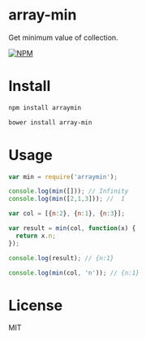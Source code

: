 # array-min

Get minimum value of collection.

[![NPM](https://nodei.co/npm/arraymin.png)](https://nodei.co/npm/arraymin)

# Install

```bash
npm install arraymin
```

```bash
bower install array-min
```

# Usage

```javascript
var min = require('arraymin');

console.log(min([])); // Infinity
console.log(min([2,1,3])); //  1

var col = [{n:2}, {n:1}, {n:3}];

var result = min(col, function(x) {
  return x.n;
});

console.log(result); // {n:1}

console.log(min(col, 'n')); // {n:1}
```

# License

MIT
